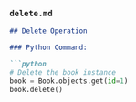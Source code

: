 
### `delete.md`
```markdown
## Delete Operation

### Python Command:

```python
# Delete the book instance
book = Book.objects.get(id=1)
book.delete()
